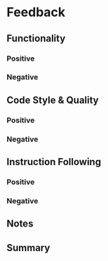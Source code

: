 # Feedback

## Functionality

### Positive


### Negative


## Code Style & Quality

### Positive


### Negative


## Instruction Following

### Positive

### Negative

## Notes


## Summary

